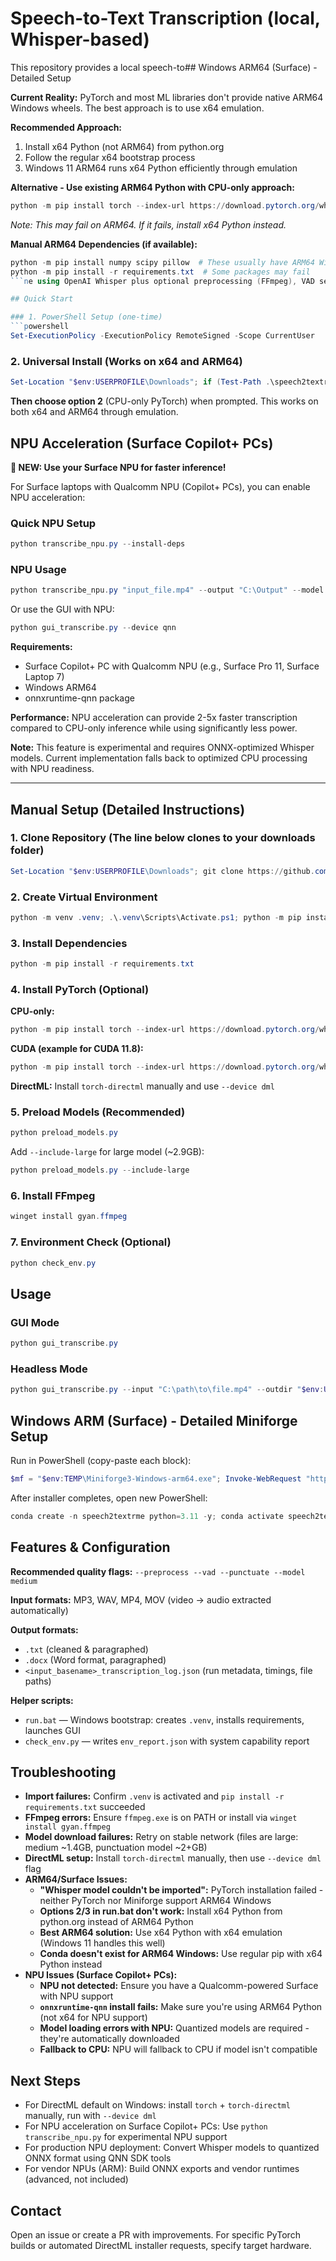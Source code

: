 # Speech-to-Text Transcription (local, Whisper-based)

This repository provides a local speech-to## Windows ARM64 (Surface) - Detailed Setup

**Current Reality:** PyTorch and most ML libraries don't provide native ARM64 Windows wheels. The best approach is to use x64 emulation.

**Recommended Approach:**
1. Install x64 Python (not ARM64) from python.org
2. Follow the regular x64 bootstrap process
3. Windows 11 ARM64 runs x64 Python efficiently through emulation

**Alternative - Use existing ARM64 Python with CPU-only approach:**
```powershell
python -m pip install torch --index-url https://download.pytorch.org/whl/cpu
```
*Note: This may fail on ARM64. If it fails, install x64 Python instead.*

**Manual ARM64 Dependencies (if available):**
```powershell
python -m pip install numpy scipy pillow  # These usually have ARM64 Windows wheels
python -m pip install -r requirements.txt  # Some packages may fail
```ne using OpenAI Whisper plus optional preprocessing (FFmpeg), VAD segmentation, punctuation restoration, and a small Tkinter GUI wrapper.

## Quick Start

### 1. PowerShell Setup (one-time)
```powershell
Set-ExecutionPolicy -ExecutionPolicy RemoteSigned -Scope CurrentUser
```

### 2. Universal Install (Works on x64 and ARM64)
```powershell
Set-Location "$env:USERPROFILE\Downloads"; if (Test-Path .\speech2textrme) { Set-Location .\speech2textrme; if (Get-Command git -ErrorAction SilentlyContinue) { git pull } } else { if (Get-Command git -ErrorAction SilentlyContinue) { git clone https://github.com/Rob142857/AudioProcessorAlphaVersion.git speech2textrme } else { Invoke-WebRequest 'https://github.com/Rob142857/AudioProcessorAlphaVersion/archive/refs/heads/main.zip' -OutFile main.zip; Expand-Archive main.zip -Force; Rename-Item 'AudioProcessorAlphaVersion-main' 'speech2textrme'; Remove-Item main.zip }; Set-Location .\speech2textrme }; .\run.bat
```

**Then choose option 2** (CPU-only PyTorch) when prompted. This works on both x64 and ARM64 through emulation.

## NPU Acceleration (Surface Copilot+ PCs)

**🚀 NEW: Use your Surface NPU for faster inference!**

For Surface laptops with Qualcomm NPU (Copilot+ PCs), you can enable NPU acceleration:

### Quick NPU Setup
```powershell
python transcribe_npu.py --install-deps
```

### NPU Usage
```powershell
python transcribe_npu.py "input_file.mp4" --output "C:\Output" --model medium
```

Or use the GUI with NPU:
```powershell
python gui_transcribe.py --device qnn
```

**Requirements:**
- Surface Copilot+ PC with Qualcomm NPU (e.g., Surface Pro 11, Surface Laptop 7)
- Windows ARM64
- onnxruntime-qnn package

**Performance:** NPU acceleration can provide 2-5x faster transcription compared to CPU-only inference while using significantly less power.

**Note:** This feature is experimental and requires ONNX-optimized Whisper models. Current implementation falls back to optimized CPU processing with NPU readiness.

---

## Manual Setup (Detailed Instructions)

### 1. Clone Repository (The line below clones to your downloads folder)
```powershell
Set-Location "$env:USERPROFILE\Downloads"; git clone https://github.com/Rob142857/AudioProcessorAlphaVersion.git speech2textrme; Set-Location .\speech2textrme
```

### 2. Create Virtual Environment
```powershell
python -m venv .venv; .\.venv\Scripts\Activate.ps1; python -m pip install --upgrade pip
```

### 3. Install Dependencies
```powershell
python -m pip install -r requirements.txt
```

### 4. Install PyTorch (Optional)
**CPU-only:**
```powershell
python -m pip install torch --index-url https://download.pytorch.org/whl/cpu
```

**CUDA (example for CUDA 11.8):**
```powershell
python -m pip install torch --index-url https://download.pytorch.org/whl/cu118
```

**DirectML:** Install `torch-directml` manually and use `--device dml`

### 5. Preload Models (Recommended)
```powershell
python preload_models.py
```

Add `--include-large` for large model (~2.9GB):
```powershell
python preload_models.py --include-large
```

### 6. Install FFmpeg
```powershell
winget install gyan.ffmpeg
```

### 7. Environment Check (Optional)
```powershell
python check_env.py
```

## Usage

### GUI Mode
```powershell
python gui_transcribe.py
```

### Headless Mode
```powershell
python gui_transcribe.py --input "C:\path\to\file.mp4" --outdir "$env:USERPROFILE\Downloads" --model medium --preprocess --vad --punctuate --keep-temp
```

## Windows ARM (Surface) - Detailed Miniforge Setup

Run in PowerShell (copy-paste each block):

```powershell
$mf = "$env:TEMP\Miniforge3-Windows-arm64.exe"; Invoke-WebRequest "https://github.com/conda-forge/miniforge/releases/latest/download/Miniforge3-Windows-arm64.exe" -OutFile $mf; Start-Process -FilePath $mf -Wait
```

After installer completes, open new PowerShell:
```powershell
conda create -n speech2textrme python=3.11 -y; conda activate speech2textrme; conda install -c conda-forge numpy numba meson ninja -y; python -m pip install --upgrade pip; python -m pip install -r requirements.txt; python preload_models.py
```

## Features & Configuration

**Recommended quality flags:** `--preprocess --vad --punctuate --model medium`

**Input formats:** MP3, WAV, MP4, MOV (video → audio extracted automatically)

**Output formats:** 
- `.txt` (cleaned & paragraphed)
- `.docx` (Word format, paragraphed) 
- `<input_basename>_transcription_log.json` (run metadata, timings, file paths)

**Helper scripts:**
- `run.bat` — Windows bootstrap: creates `.venv`, installs requirements, launches GUI
- `check_env.py` — writes `env_report.json` with system capability report

## Troubleshooting

- **Import failures:** Confirm `.venv` is activated and `pip install -r requirements.txt` succeeded
- **FFmpeg errors:** Ensure `ffmpeg.exe` is on PATH or install via `winget install gyan.ffmpeg`
- **Model download failures:** Retry on stable network (files are large: medium ~1.4GB, punctuation model ~2+GB)
- **DirectML setup:** Install `torch-directml` manually, then use `--device dml` flag
- **ARM64/Surface Issues:**
  - **"Whisper model couldn't be imported":** PyTorch installation failed - neither PyTorch nor Miniforge support ARM64 Windows
  - **Options 2/3 in run.bat don't work:** Install x64 Python from python.org instead of ARM64 Python
  - **Best ARM64 solution:** Use x64 Python with x64 emulation (Windows 11 handles this well)
  - **Conda doesn't exist for ARM64 Windows:** Use regular pip with x64 Python instead
- **NPU Issues (Surface Copilot+ PCs):**
  - **NPU not detected:** Ensure you have a Qualcomm-powered Surface with NPU support
  - **`onnxruntime-qnn` install fails:** Make sure you're using ARM64 Python (not x64 for NPU support)
  - **Model loading errors with NPU:** Quantized models are required - they're automatically downloaded
  - **Fallback to CPU:** NPU will fallback to CPU if model isn't compatible

## Next Steps

- For DirectML default on Windows: install `torch` + `torch-directml` manually, run with `--device dml`
- For NPU acceleration on Surface Copilot+ PCs: Use `python transcribe_npu.py` for experimental NPU support
- For production NPU deployment: Convert Whisper models to quantized ONNX format using QNN SDK tools
- For vendor NPUs (ARM): Build ONNX exports and vendor runtimes (advanced, not included)

## Contact

Open an issue or create a PR with improvements. For specific PyTorch builds or automated DirectML installer requests, specify target hardware.
